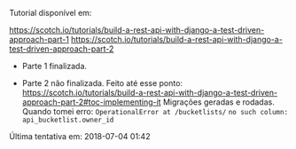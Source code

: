 Tutorial disponível em:

https://scotch.io/tutorials/build-a-rest-api-with-django-a-test-driven-approach-part-1
https://scotch.io/tutorials/build-a-rest-api-with-django-a-test-driven-approach-part-2

- Parte 1 finalizada.

- Parte 2 não finalizada.
   Feito até esse ponto: https://scotch.io/tutorials/build-a-rest-api-with-django-a-test-driven-approach-part-2#toc-implementing-it
   Migrações geradas e rodadas.
   Quando tomei erro:
    ```OperationalError at /bucketlists/```
    ```no such column: api_bucketlist.owner_id```

Última tentativa em: 2018-07-04 01:42	
